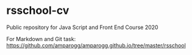 # rsschool-cv
Public repository for Java Script and Front End Course 2020

For Markdown and Git task: https://github.com/amparogg/amparogg.github.io/tree/master/rsschool
